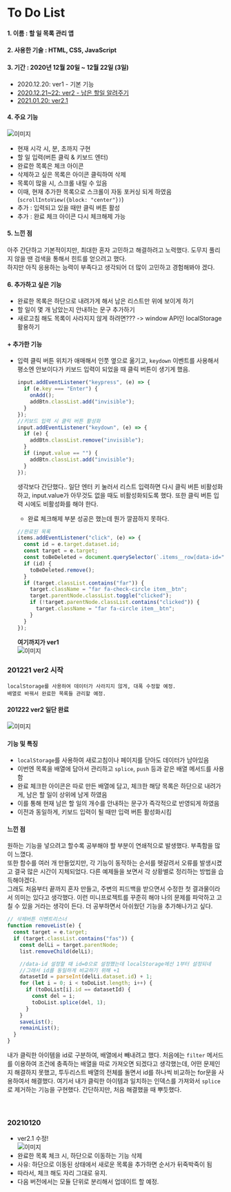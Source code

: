 # To Do List

#### 1. 이름 : 할 일 목록 관리 앱

#### 2. 사용한 기술 : HTML, CSS, JavaScript

#### 3. 기간 : 2020년 12월 20일 ~ 12월 22일 (3일)  
  - 2020.12.20: ver1 - 기본 기능
  - [2020.12.21~22: ver2 - 남은 할일 알려주기](#201221-ver2-시작)
  - [2021.01.20: ver2.1](#20210120)

#### 4. 주요 기능

![이미지](https://user-images.githubusercontent.com/66292371/102705449-6e39ad00-42cb-11eb-9b62-1fd1c9690fdd.gif)

- 현재 시각 시, 분, 초까지 구현
- 할 일 입력(버튼 클릭 & 키보드 엔터)
- 완료한 목록은 체크 아이콘
- 삭제하고 싶은 목록은 아이콘 클릭하여 삭제
- 목록이 많을 시, 스크롤 내릴 수 있음
- 이때, 현재 추가한 목록으로 스크롤이 자동 포커싱 되게 하였음(`scrollIntoView({block: "center"})`)
- 추가 : 입력되고 있을 때만 클릭 버튼 활성
- 추가 : 완료 체크 아이콘 다시 체크해제 가능

#### 5. 느낀 점

아주 간단하고 기본적이지만, 최대한 혼자 고민하고 해결하려고 노력했다. 도무지 풀리지 않을 땐 검색을 통해서 힌트를 얻으려고 했다.  
하지만 아직 응용하는 능력이 부족다고 생각되어 더 많이 고민하고 경험해봐야 겠다.

#### 6. 추가하고 싶은 기능

- 완료한 목록은 하단으로 내려가게 해서 남은 리스트만 위에 보이게 하기
- 할 일이 몇 개 남았는지 안내하는 문구 추가하기
- 새로고침 해도 목록이 사라지지 않게 하려면??? -> window API인 localStorage 활용하기

#### + 추가한 기능

- 입력 클릭 버튼 위치가 애매해서 인풋 옆으로 옮기고, `keydown` 이벤트를 사용해서 평소엔 안보이다가 키보드 입력이 되었을 때 클릭 버튼이 생기게 했음.

  ```javascript
  input.addEventListener("keypress", (e) => {
    if (e.key === "Enter") {
      onAdd();
      addBtn.classList.add("invisible");
    }
  });
  //키보드 입력 시 클릭 버튼 활성화
  input.addEventListener("keydown", (e) => {
    if (e) {
      addBtn.classList.remove("invisible");
    }
    if (input.value == "") {
      addBtn.classList.add("invisible");
    }
  });
  ```

  생각보다 간단했다.. 일단 엔터 키 눌러서 리스트 입력하면 다시 클릭 버튼 비활성화하고, input.value가 아무것도 없을 때도 비활성화되도록 했다. 또한 클릭 버튼 입력 시에도 비활성화를 해야 한다.

  - 완료 체크해제 부분 성공은 했는데 뭔가 깔끔하지 못하다.

  ```javascript
  //완료된 목록
  items.addEventListener("click", (e) => {
    const id = e.target.dataset.id;
    const target = e.target;
    const toBeDeleted = document.querySelector(`.items__row[data-id="${id}"]`);
    if (id) {
      toBeDeleted.remove();
    }
    if (target.classList.contains("far")) {
      target.className = "far fa-check-circle item__btn";
      target.parentNode.classList.toggle("clicked");
      if (!target.parentNode.classList.contains("clicked")) {
        target.className = "far fa-circle item__btn";
      }
    }
  });
  ```

  **여기까지가 ver1**  
  ![이미지](https://user-images.githubusercontent.com/66292371/102768656-d9b37580-43c4-11eb-8e60-ad35f4b8ddb0.gif)

### 201221 ver2 시작

    localStorage를 사용하여 데이터가 사라지지 않게, 대폭 수정할 예정.
    배열로 바꿔서 완료한 목록들 관리할 예정.

#### 201222 ver2 일단 완료
  ![이미지](https://user-images.githubusercontent.com/66292371/102909012-a0116600-44bb-11eb-8818-c4c1867b3fa4.gif)

#### 기능 및 특징  
  - `localStorage`를 사용하여 새로고침이나 페이지를 닫아도 데이터가 남아있음   
  - 이번엔 목록을 배열에 담아서 관리하고 `splice`, `push` 등과 같은 배열 메서드를 사용함      
  - 완료 체크한 아이콘은 따로 만든 배열에 담고, 체크한 해당 목록은 하단으로 내려가게, 남은 할 일이 상위에 남게 하였음   
  - 이를 통해 현재 남은 할 일의 개수를 안내하는 문구가 즉각적으로 반영되게 하였음      
  - 이전과 동일하게, 키보드 입력이 될 때만 입력 버튼 활성화시킴   
  
#### 느낀 점   
원하는 기능을 넣으려고 할수록 공부해야 할 부분이 연쇄적으로 발생했다. 부족함을 많이 느꼈다.  
또한 함수를 여러 개 만들었지만, 각 기능이 동작하는 순서를 헷갈려서 오류를 발생시켰고 결국 많은 시간이 지체되었다. 다른 예제들을 보면서 각 상황별로 정리하는 방법을 습득해야겠다.   
그래도 처음부터 끝까지 혼자 만들고, 주변의 피드백을 받으면서 수정한 첫 결과물이라서 의미는 있다고 생각했다. 이런 미니프로젝트를 꾸준히 해야 나의 문제를 파악하고 고칠 수 있을 거라는 생각이 든다. 더 공부하면서 아쉬웠던 기능을 추가해나가고 싶다.

```javascript
// 삭제버튼 이벤트리스너
function removeList(e) {
  const target = e.target;
  if (target.classList.contains("fas")) {
    const delLi = target.parentNode;
    list.removeChild(delLi);

    //data-id 설정할 때 id=0으로 설정했는데 localStorage에선 1부터 설정되네
    //그래서 id를 동일하게 비교하기 위해 +1
    datasetId = parseInt(delLi.dataset.id) + 1;
    for (let i = 0; i < toDoList.length; i++) {
      if (toDoList[i].id == datasetId) {
        const del = i;
        toDoList.splice(del, 1);
      }
    }
    saveList();
    remainList();
  }
}
```
내가 클릭한 아이템을 id로 구분하여, 배열에서 빼내려고 했다. 처음에는 `filter` 메서드를 이용하여 조건에 충족하는 배열을 따로 가져오면 되겠다고 생각했는데, 어떤 문제인지 해결하지 못했고, 투두리스트 배열의 전체를 돌면서 id를 하나씩 비교하는 for문을 사용하여서 해결했다. 여기서 내가 클릭한 아이템과 일치하는 인덱스를 가져와서 `splice`로 제거하는 기능을 구현했다. 간단하지만, 처음 해결했을 때 뿌듯했다.   
&nbsp;  
&nbsp;
### 20210120
 - ver2.1 수정!  
![이미지](https://user-images.githubusercontent.com/66292371/105107550-baab1f00-5afb-11eb-848b-d0695e0bc923.gif)
  - 완료한 목록 체크 시, 하단으로 이동하는 기능 삭제
  - 사유: 하단으로 이동된 상태에서 새로운 목록을 추가하면 순서가 뒤죽박죽이 됨
  - 따라서, 체크 해도 자리 그대로 유지.
  - 다음 버전에서는 모듈 단위로 분리해서 업데이트 할 예정.
  
